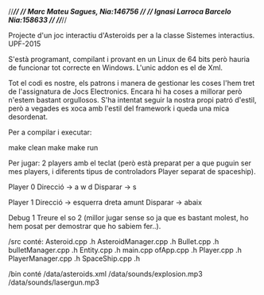 //*********************************************************************//
//            Marc Mateu Sagues,       Nia:146756                      //
//            Ignasi Larroca Barcelo   Nia:158633                      //
//*********************************************************************//

Projecte d'un joc interactiu d'Asteroids per a la classe Sistemes interactius. UPF-2015

S'està programant, compilant i provant en un Linux de 64 bits però hauria de funcionar 
tot correcte en Windows. L'unic addon es el de Xml.

Tot el codi es nostre, els patrons i manera de gestionar les coses l'hem tret de
l'assignatura de Jocs Electronics.
Encara hi ha coses a millorar però n'estem bastant orgullosos. 
S'ha intentat seguir la nostra propi patró d'estil, però a vegades es xoca amb l'estil del framework i queda una mica desordenat.

Per a compilar i executar:

make clean
make
make run

Per jugar:
2 players amb el teclat (però està preparat per a que puguin ser mes players, 
i diferents tipus de controladors Player separat de spaceship).

Player 0
Direcció -> a w d
Disparar -> s

Player 1
Direcció -> esquerra dreta amunt
Disparar -> abaix

Debug 1
Treure el so 2  (millor jugar sense so ja que es bastant molest, ho hem posat per
demostrar que ho sabiem fer..).


/src conté:
Asteroid.cpp .h
AsteroidManager.cpp .h
Bullet.cpp .h
bulletManager.cpp .h
Entity.cpp .h
main.cpp
ofApp.cpp .h
Player.cpp .h
PlayerManager.cpp .h
SpaceShip.cpp .h

/bin conté
/data/asteroids.xml
/data/sounds/explosion.mp3
/data/sounds/lasergun.mp3
